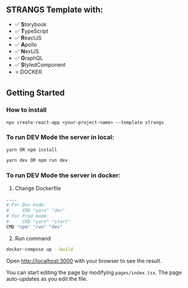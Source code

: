 ## STRANGS Template with:
- ✅ **S**torybook
- ✅ **T**ypeScript
- ✅ **R**eactJS
- ✅ **A**pollo
- ✅ **N**extJS
- ✅ **G**raphQL
- ✅ **S**tyledComponent
- ⭐️ DOCKER

## Getting Started

### How to install
```
npx create-react-app <your-project-name> --template strangs
```

### To run DEV Mode the server in local:

```
yarn OR npm install
```

```
yarn dev OR npm run dev 
```


### To run DEV Mode the server in docker:
1. Change Dockerfile
```bash
....
# For Dev mode: 
#     CMD "yarn" "dev"
# For Prod mode: 
#     CMD "yarn" "start"
CMD "npm" "run" "dev"
```

2. Run command
```bash
docker-compose up --build
```

Open [http://localhost:3000](http://localhost:3000) with your browser to see the result.

You can start editing the page by modifying `pages/index.tsx`. The page auto-updates as you edit the file.
